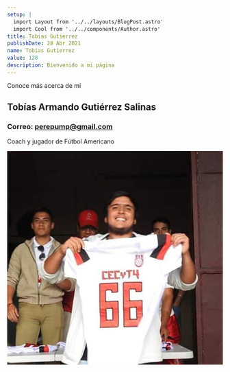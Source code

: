 ```yaml
---
setup: |
  import Layout from '../../layouts/BlogPost.astro'
  import Cool from '../../components/Author.astro'
title: Tobias Gutierrez 
publishDate: 28 Abr 2021
name: Tobias Gutierrez
value: 128
description: Bienvenido a mi página
---
```


<Cool name={frontmatter.name} href="https://twitter.com/n_moore" client:load />

Conoce más acerca de mí

## Tobías Armando Gutiérrez Salinas 
### Correo: perepump@gmail.com
Coach y jugador de Fútbol Americano

![Tobias](archivos-multimedia/tobiasgtz.jpg)



